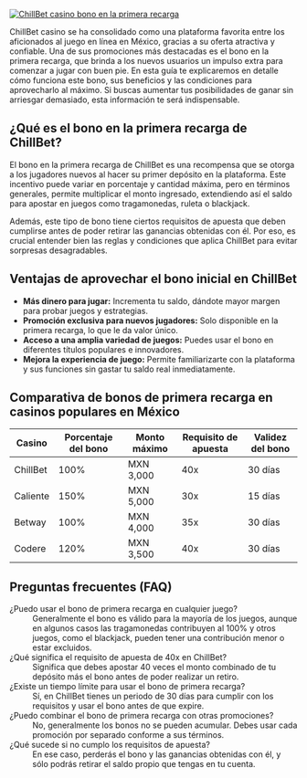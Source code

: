 [![ChillBet casino bono en la primera recarga](https://123-caf.pages.dev/gitsignup.png)](https://vrmoo.ru/Bt82HjjY)

<p>ChillBet casino se ha consolidado como una plataforma favorita entre los aficionados al juego en línea en México, gracias a su oferta atractiva y confiable. Una de sus promociones más destacadas es el bono en la primera recarga, que brinda a los nuevos usuarios un impulso extra para comenzar a jugar con buen pie. En esta guía te explicaremos en detalle cómo funciona este bono, sus beneficios y las condiciones para aprovecharlo al máximo. Si buscas aumentar tus posibilidades de ganar sin arriesgar demasiado, esta información te será indispensable.</p>  <h2>¿Qué es el bono en la primera recarga de ChillBet?</h2> <p>El bono en la primera recarga de ChillBet es una recompensa que se otorga a los jugadores nuevos al hacer su primer depósito en la plataforma. Este incentivo puede variar en porcentaje y cantidad máxima, pero en términos generales, permite multiplicar el monto ingresado, extendiendo así el saldo para apostar en juegos como tragamonedas, ruleta o blackjack.</p> <p>Además, este tipo de bono tiene ciertos requisitos de apuesta que deben cumplirse antes de poder retirar las ganancias obtenidas con él. Por eso, es crucial entender bien las reglas y condiciones que aplica ChillBet para evitar sorpresas desagradables.</p>  <h2>Ventajas de aprovechar el bono inicial en ChillBet</h2> <ul>   <li><strong>Más dinero para jugar:</strong> Incrementa tu saldo, dándote mayor margen para probar juegos y estrategias.</li>   <li><strong>Promoción exclusiva para nuevos jugadores:</strong> Solo disponible en la primera recarga, lo que le da valor único.</li>   <li><strong>Acceso a una amplia variedad de juegos:</strong> Puedes usar el bono en diferentes títulos populares e innovadores.</li>   <li><strong>Mejora la experiencia de juego:</strong> Permite familiarizarte con la plataforma y sus funciones sin gastar tu saldo real inmediatamente.</li> </ul>  <h2>Comparativa de bonos de primera recarga en casinos populares en México</h2> <table>   <thead>     <tr>       <th>Casino</th>       <th>Porcentaje del bono</th>       <th>Monto máximo</th>       <th>Requisito de apuesta</th>       <th>Validez del bono</th>     </tr>   </thead>   <tbody>     <tr>       <td>ChillBet</td>       <td>100%</td>       <td>MXN 3,000</td>       <td>40x</td>       <td>30 días</td>     </tr>     <tr>       <td>Caliente</td>       <td>150%</td>       <td>MXN 5,000</td>       <td>30x</td>       <td>15 días</td>     </tr>     <tr>       <td>Betway</td>       <td>100%</td>       <td>MXN 4,000</td>       <td>35x</td>       <td>30 días</td>     </tr>     <tr>       <td>Codere</td>       <td>120%</td>       <td>MXN 3,500</td>       <td>40x</td>       <td>30 días</td>     </tr>   </tbody> </table>  <h2>Preguntas frecuentes (FAQ)</h2> <dl>   <dt>¿Puedo usar el bono de primera recarga en cualquier juego?</dt>   <dd>Generalmente el bono es válido para la mayoría de los juegos, aunque en algunos casos las tragamonedas contribuyen al 100% y otros juegos, como el blackjack, pueden tener una contribución menor o estar excluidos.</dd>    <dt>¿Qué significa el requisito de apuesta de 40x en ChillBet?</dt>   <dd>Significa que debes apostar 40 veces el monto combinado de tu depósito más el bono antes de poder realizar un retiro.</dd>    <dt>¿Existe un tiempo límite para usar el bono de primera recarga?</dt>   <dd>Sí, en ChillBet tienes un periodo de 30 días para cumplir con los requisitos y usar el bono antes de que expire.</dd>    <dt>¿Puedo combinar el bono de primera recarga con otras promociones?</dt>   <dd>No, generalmente los bonos no se pueden acumular. Debes usar cada promoción por separado conforme a sus términos.</dd>    <dt>¿Qué sucede si no cumplo los requisitos de apuesta?</dt>   <dd>En ese caso, perderás el bono y las ganancias obtenidas con él, y sólo podrás retirar el saldo propio que tengas en tu cuenta.</dd> </dl>
